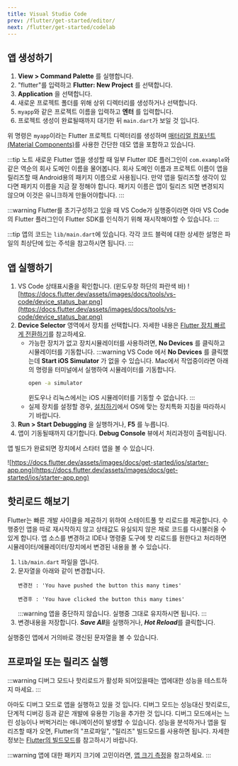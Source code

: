 ```yaml
---
title: Visual Studio Code
prev: /flutter/get-started/editor/
next: /flutter/get-started/codelab
---
```


## 앱 생성하기

1. **View > Command Palette** 를 실행합니다.
2. "flutter"를 입력하고 **Flutter: New Project** 를 선택합니다.
3. **Application** 을 선택합니다.
4. 새로운 프로젝트 폴더를 위해 상위 디렉터리를 생성하거나 선택합니다.
5. ```myapp```와 같은 프로젝트 이름을 입력하고 **엔터** 를 입력합니다.
6. 프로젝트 생성이 완료될때까지 대기한 뒤 ```main.dart```가 보일 것 입니다.

위 명령은 ```myapp```이라는 Flutter 프로젝트 디렉터리를 생성하며 [매터리얼 컴포넌트(Material Components)](https://material.io/guidelines)를 사용한 간단한 데모 앱을 포함하고 있습니다.

:::tip 노트
새로운 Flutter 앱을 생성할 때 일부 Flutter IDE 플러그인이 ```com.example```와 같은 역순의 회사 도메인 이름을 물어봅니다.
회사 도메인 이름과 프로젝트 이름이 앱을 릴리즈할 때 Android용의 패키지 이름으로 사용됩니다.
만약 앱을 릴리즈할 생각이 있다면 패키지 이름을 지금 잘 정해야 합니다.
패키지 이름은 앱이 릴리즈 되면 변경되지 않으며 이것은 유니크하게 만들어야합니다.
:::

:::warning
Flutter를 초기구성하고 있을 때 VS Code가 실행중이라면 아마 VS Code의 Flutter 플러그인이 Flutter SDK를 인식하기 위해 재시작해야할 수 있습니다.
:::

:::tip
앱의 코드는 ```lib/main.dart```에 있습니다.
각각 코드 블럭에 대한 상세한 설명은 파일의 최상단에 있는 주석을 참고하시면 됩니다.
:::

## 앱 실행하기

1. VS Code 상태표시줄을 확인합니다. (윈도우창 하단의 파란색 바)
    ![https://docs.flutter.dev/assets/images/docs/tools/vs-code/device_status_bar.png](https://docs.flutter.dev/assets/images/docs/tools/vs-code/device_status_bar.png)
2. **Device Selector** 영역에서 장치를 선택합니다.
    자세한 내용은 [Flutter 장치 빠르게 전환하기](https://dartcode.org/docs/quickly-switching-between-flutter-devices/)를 참고하세요.
    * 가능한 장치가 없고 장치시뮬레이터를 사용하려면, **No Devices** 를 클릭하고 시뮬레이터를 기동합니다.
        :::warning
        VS Code 에서 **No Devices** 를 클릭했는데 **Start iOS Simulator** 가 없을 수 있습니다.
        Mac에서 작업중이라면 아래의 명령을 터미널에서 실행하여 시뮬레이터를 기동합니다.
        ```bash
        open -a simulator
        ```
        윈도우나 리눅스에서는 iOS 시뮬레이터를 기동할 수 없습니다.
        :::
    * 실제 장치를 설정할 경우, [설치하기](/flutter/get-started/install)에서 OS에 맞는 장치특화 지침을 따라하시기 바랍니다.
3. **Run > Start Debugging** 을 실행하거나, **F5** 를 누릅니다.
4. 앱이 기동될때까지 대기합니다. **Debug Console** 뷰에서 처리과정이 출력됩니다.

앱 빌드가 완료되면 장치에서 스타터 앱을 볼 수 있습니다.

![https://docs.flutter.dev/assets/images/docs/get-started/ios/starter-app.png](https://docs.flutter.dev/assets/images/docs/get-started/ios/starter-app.png)

## 핫리로드 해보기

Flutter는 빠른 개발 사이클을 제공하기 위하여 스테이트풀 핫 리로드를 제공합니다.
수행중인 앱을 따로 재시작하지 않고 상태값도 유실되지 않은 채로 코드를 다시불러올 수 있게 합니다.
앱 소스를 변경하고 IDE나 명령줄 도구에 핫 리로드를 원한다고 처리하면 시뮬레이터/에뮬레이터/장치에서 변경된 내용을 볼 수 있습니다.

1. ```lib/main.dart``` 파일을 엽니다.
2. 문자열을 아래와 같이 변경합니다.
    ```
    변경전 : 'You have pushed the button this many times'
    ```
    ```
    변경후 : 'You have clicked the button this many times'
    ```
    :::warning
    앱을 중단하지 않습니다.
    실행중 그대로 유지하시면 됩니다.
    :::
3. 변경내용을 저장합니다.
    ***Save All***을 실행하거나, ***Hot Reload***를 클릭합니다.

실행중인 앱에서 거의바로 갱신된 문자열을 볼 수 있습니다.

## 프로파일 또는 릴리즈 실행

:::warning
디버그 모드나 핫리로드가 활성화 되어있을때는 앱에대한 성능을 테스트하지 마세요.
:::

아마도 디버그 모드로 앱을 실행하고 있을 것 입니다.
디버그 모드는 성능대신 핫리로드, 단계적 디버깅 등과 같은 개발에 유용한 기능을 추가한 것 입니다.
디버그 모드에서는 느린 성능이나 버벅거리는 애니메이션이 발생할 수 있습니다.
성능을 분석하거나 앱을 릴리즈할 때가 오면, Flutter의 "프로파일", "릴리즈" 빌드모드를 사용하면 됩니다.
자세한 정보는 [Flutter의 빌드모드](https://docs.flutter.dev/testing/build-modes)를 참고하시기 바랍니다.

:::warning
앱에 대한 패키지 크기에 고민이라면, [앱 크기 측정](https://docs.flutter.dev/perf/app-size)을 참고하세요.
:::